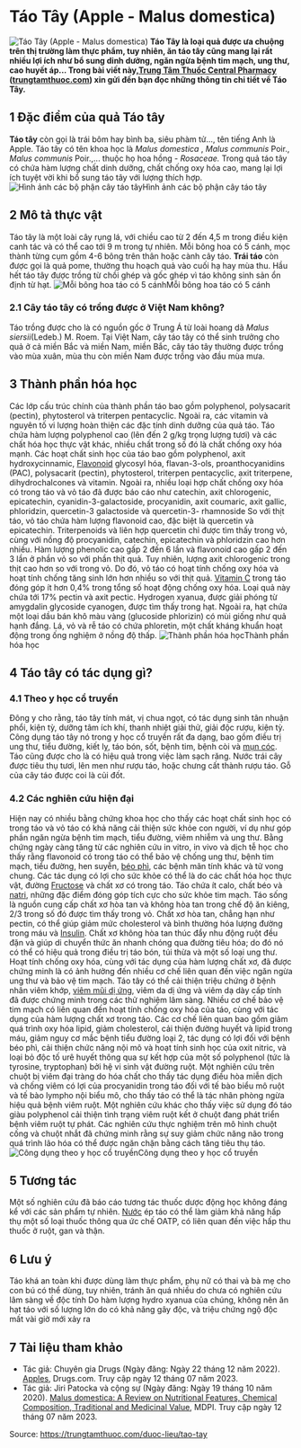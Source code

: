 # Táo Tây (Apple - Malus domestica)

![Táo Tây \(Apple - Malus domestica\)](https://trungtamthuoc.com/images/others/tao-tay-1-6234.jpg)
**Táo Tây là loại quả được ưa chuộng trên thị trường làm thực phẩm, tuy nhiên, ăn táo tây cũng mang lại rất nhiều lợi ích như bổ sung dinh dưỡng, ngăn ngừa bệnh tim mạch, ung thư, cao huyết áp... Trong bài viết này,[Trung Tâm Thuốc Central Pharmacy](https://trungtamthuoc.com/ "Trung Tâm Thuốc Central Pharmacy") ([trungtamthuoc.com](https://trungtamthuoc.com/ "trungtamthuoc.com")) xin gửi đến bạn đọc những thông tin chi tiết về Táo Tây.**
##  1 Đặc điểm của quả Táo tây
**Táo tây** còn gọi là trái bôm hay bình ba, siêu phàm tử..., tên tiếng Anh là Apple.
Táo tây có tên khoa học là  _Malus domestica_ ,  _Malus communis_ Poir.,  _Malus communis_ Poir.,... thuộc họ hoa hồng -  _Rosaceae._
Trong quả táo tây có chứa hàm lượng chất dinh dưỡng, chất chống oxy hóa cao, mang lại lợi ích tuyệt vời khi bổ sung táo tây với lượng thích hợp.
![Hình ảnh các bộ phận cây táo tây](https://trungtamthuoc.com/images/item/tao-tay-2.jpg)Hình ảnh các bộ phận cây táo tây
##  2 Mô tả thực vật
Táo tây là một loài cây rụng lá, với chiều cao từ 2 đến 4,5 m trong điều kiện canh tác và có thể cao tới 9 m trong tự nhiên.
Mỗi bông hoa có 5 cánh, mọc thành từng cụm gồm 4-6 bông trên thân hoặc cành cây táo.
**Trái táo** còn được gọi là quả pome, thường thu hoạch quả vào cuối hạ hay mùa thu.
Hầu hết táo tây được trồng từ chồi ghép và gốc ghép vì táo không sinh sản ổn định từ hạt.
![Mỗi bông hoa táo có 5 cánh](https://trungtamthuoc.com/images/item/tao-tay-3.jpg)Mỗi bông hoa táo có 5 cánh
### 2.1 Cây táo tây có trồng được ở Việt Nam không?
Táo trồng được cho là có nguồn gốc ở Trung Á từ loài hoang dã _Malus siersii_(Ledeb.) M. Roem.
Tại Việt Nam, cây táo tây có thể sinh trưởng cho quả ở cả miền Bắc và miền Nam, miền Bắc, cây táo tây thường được trồng vào mùa xuân, mùa thu còn miền Nam được trồng vào đầu mùa mưa.
##  3 Thành phần hóa học
Các lớp cấu trúc chính của thành phần táo bao gồm polyphenol, polysacarit (pectin), phytosterol và triterpen pentacyclic. Ngoài ra, các vitamin và nguyên tố vi lượng hoàn thiện các đặc tính dinh dưỡng của quả táo.
Táo chứa hàm lượng polyphenol cao (lên đến 2 g/kg trọng lượng tươi) và các chất hóa học thực vật khác, nhiều chất trong số đó là chất chống oxy hóa mạnh. 
Các hoạt chất sinh học của táo bao gồm polyphenol, axit hydroxycinnamic, [Flavonoid](https://trungtamthuoc.com/hoat-chat/flavonoid "Flavonoid") glycosyl hóa, flavan-3-ols, proanthocyanidins (PAC), polysacarit (pectin), phytosterol, triterpen pentacyclic, axit triterpene, dihydrochalcones và vitamin.
Ngoài ra, nhiều loại hợp chất chống oxy hóa có trong táo và vỏ táo đã được báo cáo như catechin, axit chlorogenic, epicatechin, cyanidin-3-galactoside, procyanidin, axit coumaric, axit gallic, phloridzin, quercetin-3 galactoside và quercetin-3- rhamnoside
So với thịt táo, vỏ táo chứa hàm lượng flavonoid cao, đặc biệt là quercetin và epicatechin.
Triterpenoids và liên hợp quercetin chỉ được tìm thấy trong vỏ, cùng với nồng độ procyanidin, catechin, epicatechin và phloridzin cao hơn nhiều. Hàm lượng phenolic cao gấp 2 đến 6 lần và flavonoid cao gấp 2 đến 3 lần ở phần vỏ so với phần thịt quả. Tuy nhiên, lượng axit chlorogenic trong thịt cao hơn so với trong vỏ. Do đó, vỏ táo có hoạt tính chống oxy hóa và hoạt tính chống tăng sinh lớn hơn nhiều so với thịt quả.
[Vitamin C](https://trungtamthuoc.com/hoat-chat/vitamin-c "Vitamin C") trong táo đóng góp ít hơn 0,4% trong tổng số hoạt động chống oxy hóa. Loại quả này chứa tới 17% pectin và axit pectic.
Hydrogen xyanua, được giải phóng từ amygdalin glycoside cyanogen, được tìm thấy trong hạt. Ngoài ra, hạt chứa một loại dầu bán khô màu vàng (glucoside phlorizin) có mùi giống như quả hạnh đắng.
Lá, vỏ và rễ táo có chứa phloretin, một chất kháng khuẩn hoạt động trong ống nghiệm ở nồng độ thấp.
![Thành phần hóa học](https://trungtamthuoc.com/images/item/tao-tay-4.jpg)Thành phần hóa học
##  4 Táo tây có tác dụng gì?
### 4.1 Theo y học cổ truyền
Đông y cho rằng, táo tây tính mát, vị chua ngọt, có tác dụng sinh tân nhuận phổi, kiện tỳ, dưỡng tâm ích khí, thanh nhiệt giải thử, giải độc rượu, kiện tỳ.
Công dụng táo tây nó trong y học cổ truyền rất đa dạng, bao gồm điều trị ung thư, tiểu đường, kiết lỵ, táo bón, sốt, bệnh tim, bệnh còi và [mụn cóc](https://trungtamthuoc.com/bai-viet/muc-coc-nguyen-nhan-trieu-chung-dieu-tri "mụn cóc"). Táo cũng được cho là có hiệu quả trong việc làm sạch răng. Nước trái cây được tiêu thụ tươi, lên men như rượu táo, hoặc chưng cất thành rượu táo. Gỗ của cây táo được coi là củi đốt.
### 4.2 Các nghiên cứu hiện đại
Hiện nay có nhiều bằng chứng khoa học cho thấy các hoạt chất sinh học có trong táo và vỏ táo có khả năng cải thiện sức khỏe con người, ví dụ như góp phần ngăn ngừa bệnh tim mạch, tiểu đường, viêm nhiễm và ung thư.
Bằng chứng ngày càng tăng từ các nghiên cứu in vitro, in vivo và dịch tễ học cho thấy rằng flavonoid có trong táo có thể bảo vệ chống ung thư, bệnh tim mạch, tiểu đường, hen suyễn, [béo phì](https://trungtamthuoc.com/bai-viet/benh-beo-phi "béo phì"), các bệnh mãn tính khác và tử vong chung.
Các tác dụng có lợi cho sức khỏe có thể là do các chất hóa học thực vật, đường [Fructose](https://trungtamthuoc.com/hoat-chat/fructose "Fructose") và chất xơ có trong táo. Táo chứa ít calo, chất béo và [natri](https://trungtamthuoc.com/hoat-chat/natri "natri"), những đặc điểm đóng góp tích cực cho sức khỏe tim mạch.
Táo sống là nguồn cung cấp chất xơ hòa tan và không hòa tan trong chế độ ăn kiêng, 2/3 trong số đó được tìm thấy trong vỏ. Chất xơ hòa tan, chẳng hạn như pectin, có thể giúp giảm mức cholesterol và bình thường hóa lượng đường trong máu và [Insulin](https://trungtamthuoc.com/hoat-chat/insulin "Insulin"). Chất xơ không hòa tan thúc đẩy nhu động ruột đều đặn và giúp di chuyển thức ăn nhanh chóng qua đường tiêu hóa; do đó nó có thể có hiệu quả trong điều trị táo bón, túi thừa và một số loại ung thư. Hoạt tính chống oxy hóa, cùng với tác dụng của hàm lượng chất xơ, đã được chứng minh là có ảnh hưởng đến nhiều cơ chế liên quan đến việc ngăn ngừa ung thư và bảo vệ tim mạch.
Táo tây có thể cải thiện triệu chứng ở bệnh nhân viêm khớp, [viêm mũi dị ứng](https://trungtamthuoc.com/bai-viet/viem-mui-di-ung "viêm mũi dị ứng"), viêm da dị ứng và viêm dạ dày cấp tính đã được chứng minh trong các thử nghiệm lâm sàng.
Nhiều cơ chế bảo vệ tim mạch có liên quan đến hoạt tính chống oxy hóa của táo, cùng với tác dụng của hàm lượng chất xơ trong táo. Các cơ chế liên quan bao gồm giảm quá trình oxy hóa lipid, giảm cholesterol, cải thiện đường huyết và lipid trong máu, giảm nguy cơ mắc bệnh tiểu đường loại 2, tác dụng có lợi đối với bệnh béo phì, cải thiện chức năng nội mô và hoạt tính sinh học của oxit nitric, và loại bỏ độc tố urê huyết thông qua sự kết hợp của một số polyphenol (tức là tyrosine, tryptophan) bởi hệ vi sinh vật đường ruột.
Một nghiên cứu trên chuột bị viêm đại tràng do hóa chất cho thấy tác dụng điều hòa miễn dịch và chống viêm có lợi của procyanidin trong táo đối với tế bào biểu mô ruột và tế bào lympho nội biểu mô, cho thấy táo có thể là tác nhân phòng ngừa hiệu quả bệnh viêm ruột. Một nghiên cứu khác cho thấy việc sử dụng đó táo giàu polyphenol cải thiện tình trạng viêm ruột kết ở chuột đang phát triển bệnh viêm ruột tự phát.
Các nghiên cứu thực nghiệm trên mô hình chuột cống và chuột nhắt đã chứng minh rằng sự suy giảm chức năng não trong quá trình lão hóa có thể được ngăn chặn bằng cách tăng tiêu thụ táo.
![Công dụng theo y học cổ truyền](https://trungtamthuoc.com/images/item/tao-tay-5.jpg)Công dụng theo y học cổ truyền
##  5 Tương tác
Một số nghiên cứu đã báo cáo tương tác thuốc dược động học không đáng kể với các sản phẩm tự nhiên.
[Nước](https://trungtamthuoc.com/hoat-chat/nuoc "Nước") ép táo có thể làm giảm khả năng hấp thụ một số loại thuốc thông qua ức chế OATP, có liên quan đến việc hấp thu thuốc ở ruột, gan và thận.
##  6 Lưu ý 
Táo khá an toàn khi được dùng làm thực phẩm, phụ nữ có thai và bà mẹ cho con bú có thể dùng, tuy nhiên, tránh ăn quá nhiều do chưa có nghiên cứu lâm sàng về độc tính
Do hàm lượng hydro xyanua của chúng, không nên ăn hạt táo với số lượng lớn do có khả năng gây độc, và triệu chứng ngộ độc mất vài giờ mới xảy ra
##  7 Tài liệu tham khảo
  * Tác giả: Chuyên gia Drugs (Ngày đăng: Ngày 22 tháng 12 năm 2022). [Apples](https://www.drugs.com/npp/apples.html), Drugs.com. Truy cập ngày 12 tháng 07 năm 2023.
  * Tác giả: Jiri Patocka và cộng sự (Ngày đăng: Ngày 19 tháng 10 năm 2020). [Malus domestica: A Review on Nutritional Features, Chemical Composition, Traditional and Medicinal Value](https://www.mdpi.com/2223-7747/9/11/1408), MDPI. Truy cập ngày 12 tháng 07 năm 2023.




Source: https://trungtamthuoc.com/duoc-lieu/tao-tay